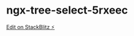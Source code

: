 # ngx-tree-select-5rxeec

[Edit on StackBlitz ⚡️](https://stackblitz.com/edit/ngx-tree-select-5rxeec)